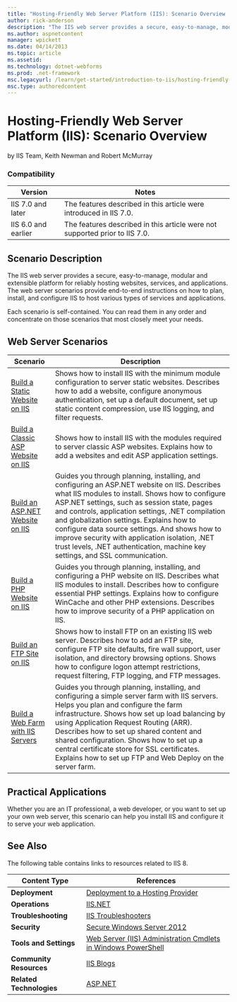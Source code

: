 ```yaml
---
title: "Hosting-Friendly Web Server Platform (IIS): Scenario Overview | Microsoft Docs"
author: rick-anderson
description: "The IIS web server provides a secure, easy-to-manage, modular and extensible platform for reliably hosting websites, services, and applications. The web serv..."
ms.author: aspnetcontent
manager: wpickett
ms.date: 04/14/2013
ms.topic: article
ms.assetid: 
ms.technology: dotnet-webforms
ms.prod: .net-framework
msc.legacyurl: /learn/get-started/introduction-to-iis/hosting-friendly-web-server-platform-iis-scenario-overview
msc.type: authoredcontent
---
```

Hosting-Friendly Web Server Platform (IIS): Scenario Overview
====================
by IIS Team, Keith Newman and Robert McMurray

### Compatibility


| Version | Notes |
| --- | --- |
| IIS 7.0 and later | The features described in this article were introduced in IIS 7.0. |
| IIS 6.0 and earlier | The features described in this article were not supported prior to IIS 7.0. |


## Scenario Description

The IIS web server provides a secure, easy-to-manage, modular and extensible platform for reliably hosting websites, services, and applications. The web server scenarios provide end-to-end instructions on how to plan, install, and configure IIS to host various types of services and applications.

Each scenario is self-contained. You can read them in any order and concentrate on those scenarios that most closely meet your needs.

## Web Server Scenarios

| Scenario | Description |
| --- | --- |
| [Build a Static Website on IIS](../../manage/creating-websites/scenario-build-a-static-website-on-iis.md) | Shows how to install IIS with the minimum module configuration to server static websites. Describes how to add a website, configure anonymous authentication, set up a default document, set up static content compression, use IIS logging, and filter requests. |
| [Build a Classic ASP Website on IIS](../../application-frameworks/running-classic-asp-applications-on-iis-7-and-iis-8/scenario-build-a-classic-asp-website-on-iis.md) | Shows how to install IIS with the modules required to server classic ASP websites. Explains how to add a websites and edit ASP application settings. |
| [Build an ASP.NET Website on IIS](../../application-frameworks/scenario-build-an-aspnet-website-on-iis/overview-build-an-asp-net-website-on-iis.md) | Guides you through planning, installing, and configuring an ASP.NET website on IIS. Describes what IIS modules to install. Shows how to configure ASP.NET settings, such as session state, pages and controls, application settings, .NET compilation and globalization settings. Explains how to configure data source settings. And shows how to improve security with application isolation, .NET trust levels, .NET authentication, machine key settings, and SSL communication. |
| [Build a PHP Website on IIS](../../application-frameworks/scenario-build-a-php-website-on-iis/overview-build-a-php-website-on-iis.md) | Guides you through planning, installing, and configuring a PHP website on IIS. Describes what IIS modules to install. Describes how to configure essential PHP settings. Explains how to configure WinCache and other PHP extensions. Describes how to improve security of a PHP application on IIS. |
| [Build an FTP Site on IIS](../../publish/using-the-ftp-service/scenario-build-an-ftp-site-on-iis.md) | Shows how to install FTP on an existing IIS web server. Describes how to add an FTP site, configure FTP site defaults, fire wall support, user isolation, and directory browsing options. Shows how to configure logon attempt restrictions, request filtering, FTP logging, and FTP messages. |
| [Build a Web Farm with IIS Servers](../../web-hosting/scenario-build-a-web-farm-with-iis-servers/overview-build-a-web-farm-with-iis-servers.md) | Guides you through planning, installing, and configuring a simple server farm with IIS servers. Helps you plan and configure the farm infrastructure. Shows how set up load balancing by using Application Request Routing (ARR). Describes how to set up shared content and shared configuration. Shows how to set up a central certificate store for SSL certificates. Explains how to set up FTP and Web Deploy on the server farm. |

## Practical Applications

Whether you are an IT professional, a web developer, or you want to set up your own web server, this scenario can help you install IIS and configure it to serve your web application.

## See Also

The following table contains links to resources related to IIS 8.

| Content Type | References |
| --- | --- |
| **Deployment** | [Deployment to a Hosting Provider](https://www.asp.net/web-forms/tutorials/deployment-to-a-hosting-provider/deployment-to-a-hosting-provider-introduction-1-of-12) | [Web Deploy 2.0](https://www.iis.net/downloads/microsoft/web-deploy) |
| **Operations** | [IIS.NET](https://www.iis.net/) | [IIS Learning Center](https://www.iis.net/learn) | [IIS Media Services](https://www.iis.net/media) | [What's New in IIS 8.0 for Windows 8?](https://www.iis.net/learn/get-started/whats-new-in-iis-8) |
| **Troubleshooting** | [IIS Troubleshooters](https://www.iis.net/learn/troubleshoot) |
| **Security** | [Secure Windows Server 2012](https://technet.microsoft.com/en-us/library/hh831360.aspx) | [Security and Protection Overview](https://technet.microsoft.com/en-us/library/hh831778.aspx) |
| **Tools and Settings** | [Web Server (IIS) Administration Cmdlets in Windows PowerShell](https://technet.microsoft.com/en-us/library/hh867899.aspx) |
| **Community Resources** | [IIS Blogs](https://blogs.iis.net/) | [IIS Forums](https://forums.iis.net/) | [Robert McMurray's Blog](https://blogs.msdn.com/b/robert_mcmurray/) | [Scott Forsyth's Blog](https://blogs.iis.net/owscott/default.aspx) | [Steve Schofield's Blog](https://blogs.iis.net/steveschofield/default.aspx) |
| **Related Technologies** | [ASP.NET](https://www.asp.net/) | [ASP.NET Web Projects](https://msdn.microsoft.com/library/ywdtth2f.aspx) |